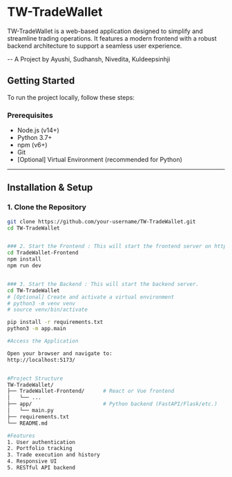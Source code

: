 # TW-TradeWallet

TW-TradeWallet is a web-based application designed to simplify and streamline trading operations. It features a modern frontend with a robust backend architecture to support a seamless user experience.

-- A Project by Ayushi, Sudhansh, Nivedita, Kuldeepsinhji

## Getting Started
To run the project locally, follow these steps:

### Prerequisites

- Node.js (v14+)
- Python 3.7+
- npm (v6+)
- Git
- [Optional] Virtual Environment (recommended for Python)

---

## Installation & Setup

### 1. Clone the Repository

```bash
git clone https://github.com/your-username/TW-TradeWallet.git
cd TW-TradeWallet


### 2. Start the Frontend : This will start the frontend server on http://localhost:5173
cd TradeWallet-Frontend
npm install
npm run dev


### 3. Start the Backend : This will start the backend server.
cd TW-TradeWallet
# [Optional] Create and activate a virtual environment
# python3 -m venv venv
# source venv/bin/activate

pip install -r requirements.txt
python3 -m app.main

#Access the Application

Open your browser and navigate to:
http://localhost:5173/


#Project Structure
TW-TradeWallet/
├── TradeWallet-Frontend/      # React or Vue frontend
│   └── ...
├── app/                       # Python backend (FastAPI/Flask/etc.)
│   └── main.py
├── requirements.txt
└── README.md

#Features
1. User authentication
2. Portfolio tracking
3. Trade execution and history
4. Responsive UI
5. RESTful API backend